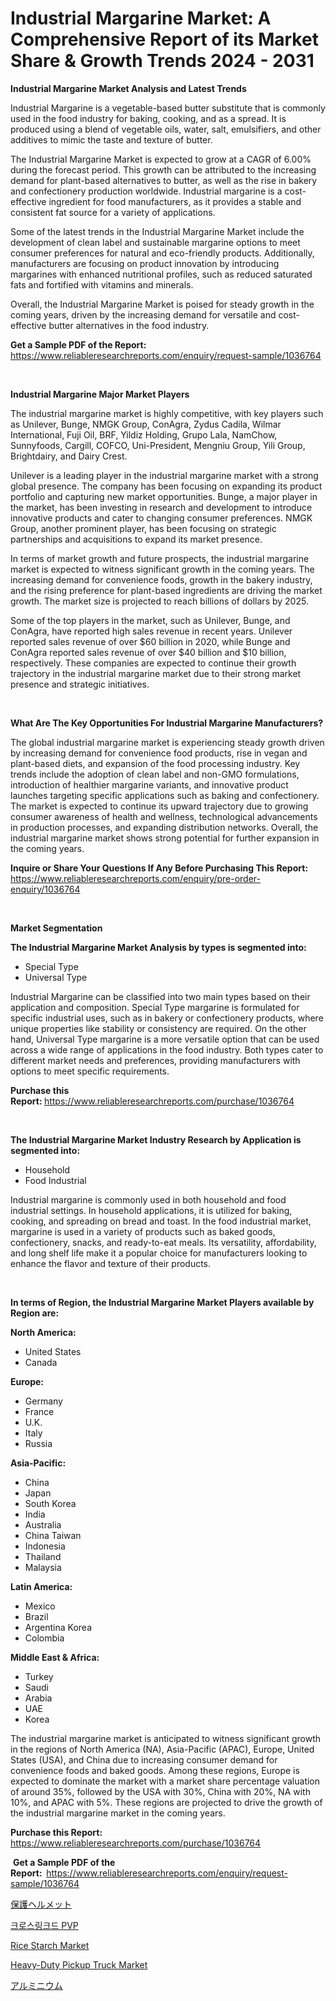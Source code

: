 <p><h1>Industrial Margarine Market: A Comprehensive Report of its Market Share & Growth Trends 2024 - 2031</h1></p><p><strong>Industrial Margarine Market Analysis and Latest Trends</strong></p>
<p><p>Industrial Margarine is a vegetable-based butter substitute that is commonly used in the food industry for baking, cooking, and as a spread. It is produced using a blend of vegetable oils, water, salt, emulsifiers, and other additives to mimic the taste and texture of butter.</p><p>The Industrial Margarine Market is expected to grow at a CAGR of 6.00% during the forecast period. This growth can be attributed to the increasing demand for plant-based alternatives to butter, as well as the rise in bakery and confectionery production worldwide. Industrial margarine is a cost-effective ingredient for food manufacturers, as it provides a stable and consistent fat source for a variety of applications.</p><p>Some of the latest trends in the Industrial Margarine Market include the development of clean label and sustainable margarine options to meet consumer preferences for natural and eco-friendly products. Additionally, manufacturers are focusing on product innovation by introducing margarines with enhanced nutritional profiles, such as reduced saturated fats and fortified with vitamins and minerals.</p><p>Overall, the Industrial Margarine Market is poised for steady growth in the coming years, driven by the increasing demand for versatile and cost-effective butter alternatives in the food industry.</p></p>
<p><strong>Get a Sample PDF of the Report:&nbsp;</strong> <a href="https://www.reliableresearchreports.com/enquiry/request-sample/1036764">https://www.reliableresearchreports.com/enquiry/request-sample/1036764</a></p>
<p>&nbsp;</p>
<p><strong>Industrial Margarine Major Market Players</strong></p>
<p><p>The industrial margarine market is highly competitive, with key players such as Unilever, Bunge, NMGK Group, ConAgra, Zydus Cadila, Wilmar International, Fuji Oil, BRF, Yildiz Holding, Grupo Lala, NamChow, Sunnyfoods, Cargill, COFCO, Uni-President, Mengniu Group, Yili Group, Brightdairy, and Dairy Crest.</p><p>Unilever is a leading player in the industrial margarine market with a strong global presence. The company has been focusing on expanding its product portfolio and capturing new market opportunities. Bunge, a major player in the market, has been investing in research and development to introduce innovative products and cater to changing consumer preferences. NMGK Group, another prominent player, has been focusing on strategic partnerships and acquisitions to expand its market presence.</p><p>In terms of market growth and future prospects, the industrial margarine market is expected to witness significant growth in the coming years. The increasing demand for convenience foods, growth in the bakery industry, and the rising preference for plant-based ingredients are driving the market growth. The market size is projected to reach billions of dollars by 2025.</p><p>Some of the top players in the market, such as Unilever, Bunge, and ConAgra, have reported high sales revenue in recent years. Unilever reported sales revenue of over $60 billion in 2020, while Bunge and ConAgra reported sales revenue of over $40 billion and $10 billion, respectively. These companies are expected to continue their growth trajectory in the industrial margarine market due to their strong market presence and strategic initiatives.</p></p>
<p>&nbsp;</p>
<p><strong>What Are The Key Opportunities For Industrial Margarine Manufacturers?</strong></p>
<p><p>The global industrial margarine market is experiencing steady growth driven by increasing demand for convenience food products, rise in vegan and plant-based diets, and expansion of the food processing industry. Key trends include the adoption of clean label and non-GMO formulations, introduction of healthier margarine variants, and innovative product launches targeting specific applications such as baking and confectionery. The market is expected to continue its upward trajectory due to growing consumer awareness of health and wellness, technological advancements in production processes, and expanding distribution networks. Overall, the industrial margarine market shows strong potential for further expansion in the coming years.</p></p>
<p><strong>Inquire or Share Your Questions If Any Before Purchasing This Report:</strong> <a href="https://www.reliableresearchreports.com/enquiry/pre-order-enquiry/1036764">https://www.reliableresearchreports.com/enquiry/pre-order-enquiry/1036764</a></p>
<p>&nbsp;</p>
<p><strong>Market Segmentation</strong></p>
<p><strong>The Industrial Margarine Market Analysis by types is segmented into:</strong></p>
<p><ul><li>Special Type</li><li>Universal Type</li></ul></p>
<p><p>Industrial Margarine can be classified into two main types based on their application and composition. Special Type margarine is formulated for specific industrial uses, such as in bakery or confectionery products, where unique properties like stability or consistency are required. On the other hand, Universal Type margarine is a more versatile option that can be used across a wide range of applications in the food industry. Both types cater to different market needs and preferences, providing manufacturers with options to meet specific requirements.</p></p>
<p><strong>Purchase this Report:&nbsp;</strong><a href="https://www.reliableresearchreports.com/purchase/1036764">https://www.reliableresearchreports.com/purchase/1036764</a></p>
<p>&nbsp;</p>
<p><strong>The Industrial Margarine Market Industry Research by Application is segmented into:</strong></p>
<p><ul><li>Household</li><li>Food Industrial</li></ul></p>
<p><p>Industrial margarine is commonly used in both household and food industrial settings. In household applications, it is utilized for baking, cooking, and spreading on bread and toast. In the food industrial market, margarine is used in a variety of products such as baked goods, confectionery, snacks, and ready-to-eat meals. Its versatility, affordability, and long shelf life make it a popular choice for manufacturers looking to enhance the flavor and texture of their products.</p></p>
<p>&nbsp;</p>
<p><strong>In terms of Region, the Industrial Margarine Market Players available by Region are:</strong></p>
<p>
    <p> <strong> North America: </strong>
        <ul>
            <li>United States</li>
            <li>Canada</li>
        </ul>
        </p> 
    <p> <strong> Europe: </strong>
        <ul>
            <li>Germany</li>
            <li>France</li>
            <li>U.K.</li>
            <li>Italy</li>
            <li>Russia</li>
        </ul>
        </p> 
    <p> <strong> Asia-Pacific: </strong>
        <ul>
            <li>China</li>
            <li>Japan</li>
            <li>South Korea</li>
            <li>India</li>
            <li>Australia</li>
            <li>China Taiwan</li>
            <li>Indonesia</li>
            <li>Thailand</li>
            <li>Malaysia</li>
        </ul>
        </p> 
    <p> <strong> Latin America: </strong>
        <ul>
            <li>Mexico</li>
            <li>Brazil</li>
            <li>Argentina Korea</li>
            <li>Colombia</li>
        </ul>
        </p> 
    <p> <strong> Middle East & Africa: </strong>
        <ul>
            <li>Turkey</li>
            <li>Saudi</li>
            <li>Arabia</li>
            <li>UAE</li>
            <li>Korea</li>
        </ul>
    </p>
    </p>
<p><p>The industrial margarine market is anticipated to witness significant growth in the regions of North America (NA), Asia-Pacific (APAC), Europe, United States (USA), and China due to increasing consumer demand for convenience foods and baked goods. Among these regions, Europe is expected to dominate the market with a market share percentage valuation of around 35%, followed by the USA with 30%, China with 20%, NA with 10%, and APAC with 5%. These regions are projected to drive the growth of the industrial margarine market in the coming years.</p></p>
<p><strong>Purchase this Report: </strong><a href="https://www.reliableresearchreports.com/purchase/1036764">https://www.reliableresearchreports.com/purchase/1036764</a></p>
<p>&nbsp;<strong>Get a Sample PDF of the Report:&nbsp;&nbsp;</strong><a href="https://www.reliableresearchreports.com/enquiry/request-sample/1036764">https://www.reliableresearchreports.com/enquiry/request-sample/1036764</a></p>
<p><strong></strong></p>
<p><p><a href="https://medium.com/@jordanilliamson678678/%E4%BF%9D%E8%AD%B7%E3%83%98%E3%83%AB%E3%83%A1%E3%83%83%E3%83%88%E5%B8%82%E5%A0%B4%E3%81%AE%E3%82%A4%E3%83%B3%E3%82%B5%E3%82%A4%E3%83%88-%E5%B8%82%E5%A0%B4%E5%8B%95%E5%90%91-%E6%88%90%E9%95%B7-2024%E5%B9%B4%E3%81%8B%E3%82%892031%E5%B9%B4%E3%81%BE%E3%81%A7%E3%81%AE%E4%BA%88%E6%B8%AC-3297bf29e858">保護ヘルメット</a></p><p><a href="https://github.com/BrettWeberrt8767765/Market-Research-Report-List-1/blob/main/148583816042.md">크로스링크드 PVP</a></p><p><a href="https://github.com/castoriffic/Market-Research-Report-List-4/blob/main/rice-starch-market.md">Rice Starch Market</a></p><p><a href="https://issuu.com/reportprime-2/docs/heavy-duty-pickup-truck-market-size-2030.pptx">Heavy-Duty Pickup Truck Market</a></p><p><a href="https://github.com/jkjreqjscoxx7/Market-Research-Report-List-1/blob/main/306827317360.md">アルミニウム</a></p></p>